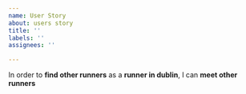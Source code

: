 ```yaml
---
name: User Story
about: users story
title: ''
labels: ''
assignees: ''

---
```


In order to **find other runners** as a **runner in dublin**, I can **meet other runners**
